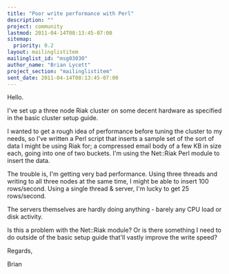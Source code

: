 ```yaml
---
title: "Poor write performance with Perl"
description: ""
project: community
lastmod: 2011-04-14T08:13:45-07:00
sitemap:
  priority: 0.2
layout: mailinglistitem
mailinglist_id: "msg03030"
author_name: "Brian Lycett"
project_section: "mailinglistitem"
sent_date: 2011-04-14T08:13:45-07:00
---
```



Hello.

I've set up a three node Riak cluster on some decent hardware as
specified in the basic cluster setup guide.

I wanted to get a rough idea of performance before tuning the cluster to
my needs, so I've written a Perl script that inserts a sample set of the
sort of data I might be using Riak for; a compressed email body of a few
KB in size each, going into one of two buckets.
I'm using the Net::Riak Perl module to insert the data.

The trouble is, I'm getting very bad performance. Using three threads
and writing to all three nodes at the same time, I might be able to
insert 100 rows/second. Using a single thread & server, I'm lucky to
get 25 rows/second.

The servers themselves are hardly doing anything - barely any CPU load
or disk activity.

Is this a problem with the Net::Riak module? Or is there something I
need to do outside of the basic setup guide that'll vastly improve the
write speed?

Regards,

Brian

